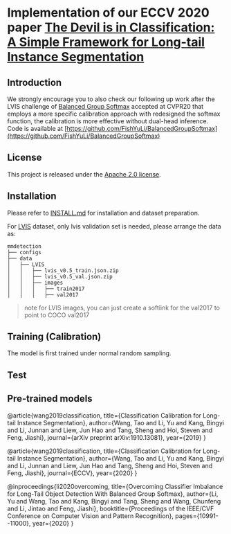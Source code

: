 
# Implementation of our ECCV 2020 paper [The Devil is in Classification: A Simple Framework for Long-tail Instance Segmentation]()

## Introduction
We strongly encourage you to also check our following up work after the LVIS challenge of
 [Balanced Group Softmax](https://openaccess.thecvf.com/content_CVPR_2020/papers/Li_Overcoming_Classifier_Imbalance_for_Long-Tail_Object_Detection_With_Balanced_Group_CVPR_2020_paper.pdf)
accepted at CVPR20 that employs a more specific calibration approach with redesigned the softmax function, the calibration is
more effective without dual-head inference. Code is available
at [https://github.com/FishYuLi/BalancedGroupSoftmax](https://github.com/FishYuLi/BalancedGroupSoftmax)


## License

This project is released under the [Apache 2.0 license](LICENSE).


## Installation

Please refer to [INSTALL.md](INSTALL.md) for installation and dataset preparation.

For [LVIS](https://www.lvisdataset.org/dataset) dataset, only lvis validation set is needed, please arrange the data as:

```
mmdetection
├── configs
├── data
│   ├── LVIS
│   │   ├── lvis_v0.5_train.json.zip
│   │   ├── lvis_v0.5_val.json.zip
│   │   ├── images
│   │   │   ├── train2017
│   │   │   ├── val2017

```
>note for  LVIS images, you can just create a softlink for the val2017 to point to COCO val2017

## Training (Calibration)
The model is first trained under normal random sampling.

## Test

## Pre-trained models



@article{wang2019classification,
  title={Classification Calibration for Long-tail Instance Segmentation},
  author={Wang, Tao and Li, Yu and Kang, Bingyi and Li, Junnan and Liew, Jun Hao and Tang, Sheng and Hoi, Steven and Feng, Jiashi},
  journal={arXiv preprint arXiv:1910.13081},
  year={2019}
}

@article{wang2019classification,
  title={Classification Calibration for Long-tail Instance Segmentation},
  author={Wang, Tao and Li, Yu and Kang, Bingyi and Li, Junnan and Liew, Jun Hao and Tang, Sheng and Hoi, Steven and Feng, Jiashi},
  journal={ECCV},
  year={2020}
}

@inproceedings{li2020overcoming,
  title={Overcoming Classifier Imbalance for Long-Tail Object Detection With Balanced Group Softmax},
  author={Li, Yu and Wang, Tao and Kang, Bingyi and Tang, Sheng and Wang, Chunfeng and Li, Jintao and Feng, Jiashi},
  booktitle={Proceedings of the IEEE/CVF Conference on Computer Vision and Pattern Recognition},
  pages={10991--11000},
  year={2020}
}
```
